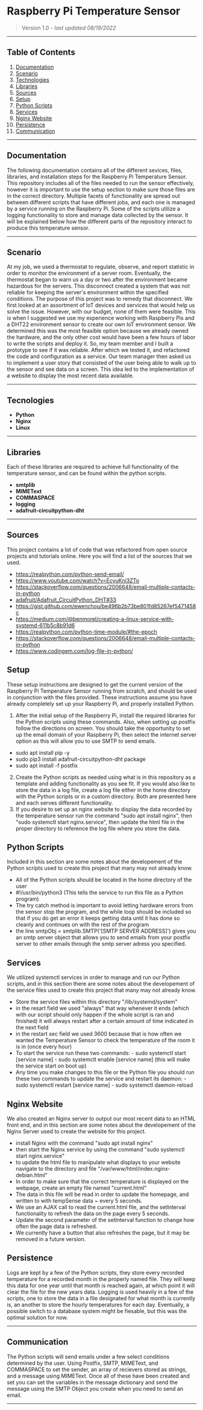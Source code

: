 # Raspberry Pi Temperature Sensor

> Version 1.0 -  *last updated 08/19/2022*


 

---

## Table of Contents
1. [Documentation](#documentation)
2. [Scenario](#scenario)
3. [Technologies](#technologies)
4. [Libraries](#libraries)
5. [Sources](#sources)
6. [Setup](#setup)
7. [Python Scripts](#python-scripts)
8. [Services](#services)
9. [Nginx Website](#nginx-website)
10. [Persistence](#persistence)
11. [Communication](#communication)

---

## Documentation

The following documentation contains all of the different sevices, files, libraries, and installation steps for the Raspberry Pi Temperature Sensor. This repository includes all of the files needed to run the sensor effectively, however it is important to use the setup section to make sure those files are in the correct directory. Multiple facets of functionality are spread out between different scripts that have different jobs, and each one is managed by a service running on the Raspberry Pi. Some of the scripts utilize a logging functionality to store and manage data collected by the sensor. It will be explained below how the different parts of the repository interact to produce this temperature sensor. 

---

## Scenario

At my job, we used a thermostat to regulate, observe, and report statistic in order to monitor the environment of a server room. Eventually, the thermostat began to warn us a day or two after the environment became hazardous for the servers. This disconnect created a system that was not reliable for keeping the server's environment within the specified conditions. The purpose of this project was to remedy that disconnect. We first looked at an assortment of IoT devices and services that would help us solve the issue. However, with our budget, none of them were feasible. This is when I suggested we use my experience working with Raspberry Pis and a DHT22 environment sensor to create our own IoT environment sensor. We determined this was the most feasible option because we already owned the hardware, and the only other cost would have been a few hours of labor to write the scripts and deploy it. So, my team member and I built a prototype to see if it was reliable. After which we tested it, and refactored the code and configuration as a service. Our team manager then asked us to implement a user story that consisted of the user being able to walk up to the sensor and see data on a screen. This idea led to the implementation of a website to display the most recent data available.

___

## Tecnologies

* **Python**
* **Nginx**
* **Linux**

___

## Libraries

Each of these libraries are required to achieve full functionality of the temperature sensor, and can be found within the python scripts.

* **smtplib**
* **MIMEText**
* **COMMASPACE**
* **logging**
* **adafruit-circuitpython-dht**
---

## Sources

This project contains a lot of code that was refactored from open source projects and tutorials online. Here you will find a list of the sources that we used.

* https://realpython.com/python-send-email/
* https://www.youtube.com/watch?v=EcyuKni3ZTo
* https://stackoverflow.com/questions/2006648/email-multiple-contacts-in-python
* [adafruit/Adafruit_CircuitPython_DHT#33](https://github.com/adafruit/Adafruit_CircuitPython_DHT/issues/33)
* https://gist.github.com/ewenchou/be496b2b73be801fd85267ef5471458c
* https://medium.com/@benmorel/creating-a-linux-service-with-systemd-611b5c8b91d6
* https://realpython.com/python-time-module/#the-epoch
* https://stackoverflow.com/questions/2006648/email-multiple-contacts-in-python
* https://www.codingem.com/log-file-in-python/


## Setup

These setup instructions are designed to get the current version of the Raspberry Pi Temperature Sensor running from scratch, and should be used in conjunction with the files provided. These instructions assume you have already completely set up your Raspberry Pi, and properly installed Python.  

1. After the initial setup of the Raspberry Pi, install the required libraries for the Python scripts using these commands. Also, when setting up postfix follow the directions on screen. You should take the opportunity to set up the email domain of your Raspberry Pi, then select the internet server option as this will allow you to use SMTP to send emails.

- sudo apt install pip -y
- sudo pip3 install adafruit-circuitpython-dht package
- sudo apt install -f postfix

2. Create the Python scripts as needed using what is in this repository as a template and adding functionality as you see fit. If you would also like to store the data in a log file, create a log file either in the home directory with the Python scripts or in a custom directory. Both are presented here and each serves different functionality.
3. If you desire to set up an nginx website to display the data recorded by the temperature sensor run the command "sudo apt install nginx", then "sudo systemctl start nginx.service", then update the html file in the proper directory to reference the log file where you store the data.



## Python Scripts

Included in this section are some notes about the developement of the Python scripts used to create this project that many may not already know. 

- All of the Python scripts should be located in the home directory of the user
- #!/usr/bin/python3 (This tells the service to run this file as a Python program)
- The try catch method is important to avoid letting hardware errors from the sensor stop the program, and the while loop should be included so that if you do get an error it keeps getting data until it has done so cleanly and continues on with the rest of the program
- the line smtpObj = smtplib.SMTP('[SMTP SERVER ADDRESS]') gives you an smtp server object that allows you to send emails from your postfix server to other emails through the smtp server adress you specified.

## Services

We utilized systemctl services in order to manage and run our Python scripts, and in this section there are some notes about the developement of the service files used to create this project that many may not already know.

- Store the service files within this directory "/lib/systemd/system"
- in the resart field we used "always" that way whenever it ends (which with our script should only happen if the whole script is ran and finished) it will always restart after a certain amount of time indicated in the next field
- in the restart sec field we used 3600 because that is how often we wanted the Temperature Sensor to check the temperature of the room it is in (once every hour)
- To start the service run these two commands:
      - sudo systemctl start [service name]
      - sudo systemctl enable [service name] (this will make the service start on boot up)
- Any time you make changes to this file or the Python file you should run these two commands to update the service and restart its daemon:
      - sudo systemctl restart [service name]
      - sudo systemctl daemon-reload

## Nginx Website
We also created an Nginx server to output our most recent data to an HTML front end, and in this section are some notes about the developement of the Nginx Server used to create the website for this project.

- install Nginx with the command "sudo apt install nginx"
- then start the Nginx service by using the command "sudo systemctl start nginx.service"
- to update the html file to manipulate what displays to your website navigate to the directory and file "/var/www/html/index.nginx-debian.html"
- In order to make sure that the correct temperature is displayed on the webpage, create an empty file named "current.html"
- The data in this file will be read in order to update the homepage, and written to with tempSense data ~ every 5 seconds.
- We use an AJAX call to read the current.html file, and the setInterval functionality to refresh the data on the page every 5 seconds.
- Update the second parameter of the setInterval function to change how often the page data is refreshed.
- We currently have a button that also refreshes the page, but it may be removed in a future version.

## Persistence

Logs are kept by a few of the Python scripts, they store every recorded temperature for a recorded month in the properly named file. They will keep this data for one year until that month is reached again, at which point it will clear the file for the new years data. 
Logging is used heavily in a few of the scripts, one to store the data in a file designated for what month is currently is, an another to store the hourly temperatures for each day. Eventually, a possible switch to a database system might be fiesable, but this was the optimal solution for now. 

---

## Communication

The Python scripts will send emails under a few select conditions determined by the user. Using Postfix, SMTP, MIMEText, and COMMASPACE to set the sender, an array of recievers stored as strings, and a message using MIMEText. Once all of these have been created and set you can set the variables in the message dictionary and send the message using the SMTP Object you create when you need to send an email. 

---
